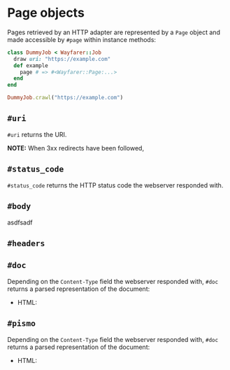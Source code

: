 # Page objects
Pages retrieved by an HTTP adapter are represented by a `Page` object and made accessible by `#page` within instance methods:

```ruby
class DummyJob < Wayfarer::Job
  draw uri: "https://example.com"
  def example
    page # => #<Wayfarer::Page:...>
  end
end

DummyJob.crawl("https://example.com")
```

## `#uri`
`#uri` returns the URI.

__NOTE:__ When 3xx redirects have been followed, 

## `#status_code`
`#status_code` returns the HTTP status code the webserver responded with.

## `#body`
asdfsadf

## `#headers`

## `#doc`
Depending on the `Content-Type` field the webserver responded with, `#doc` returns a parsed representation of the document:

* HTML:

## `#pismo`
Depending on the `Content-Type` field the webserver responded with, `#doc` returns a parsed representation of the document:

* HTML: